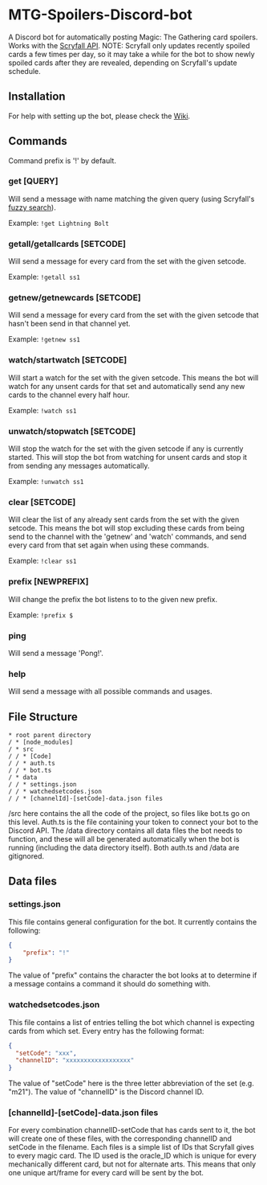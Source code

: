# MTG-Spoilers-Discord-bot
A Discord bot for automatically posting Magic: The Gathering card spoilers. Works with the [Scryfall API](https://scryfall.com/docs/api).
NOTE: Scryfall only updates recently spoiled cards a few times per day, so it may take a while for the bot to show newly spoiled cards after they are revealed, depending on Scryfall's update schedule.

## Installation
For help with setting up the bot, please check the [Wiki](https://github.com/Jozeevis/MTG-Spoilers-Discord-bot/wiki).

## Commands
Command prefix is '!' by default.

### get [QUERY]
Will send a message with name matching the given query (using Scryfall's [fuzzy search](https://scryfall.com/docs/api/cards/named)).

Example: `!get Lightning Bolt`

### getall/getallcards [SETCODE]
Will send a message for every card from the set with the given setcode.

Example: `!getall ss1`

### getnew/getnewcards [SETCODE]
Will send a message for every card from the set with the given setcode that hasn't been send in that channel yet.

Example: `!getnew ss1`

### watch/startwatch [SETCODE]
Will start a watch for the set with the given setcode. This means the bot will watch for any unsent cards for that set and automatically send any new cards to the channel every half hour.

Example: `!watch ss1`

### unwatch/stopwatch [SETCODE]
Will stop the watch for the set with the given setcode if any is currently started. This will stop the bot from watching for unsent cards and stop it from sending any messages automatically.

Example: `!unwatch ss1`

### clear [SETCODE]
Will clear the list of any already sent cards from the set with the given setcode. This means the bot will stop excluding these cards from being send to the channel with the 'getnew' and 'watch' commands, and send every card from that set again when using these commands.

Example: `!clear ss1`

### prefix [NEWPREFIX]
Will change the prefix the bot listens to to the given new prefix.

Example: `!prefix $`

### ping
Will send a message 'Pong!'.

### help
Will send a message with all possible commands and usages.

## File Structure
```
* root parent directory
/ * [node_modules]
/ * src
/ / * [Code]
/ / * auth.ts
/ / * bot.ts
/ * data
/ / * settings.json
/ / * watchedsetcodes.json
/ / * [channelId]-[setCode]-data.json files
```

/src here contains the all the code of the project, so files like bot.ts go on this level. Auth.ts is the file containing your token to connect your bot to the Discord API. The /data directory contains all data files the bot needs to function, and these will all be generated automatically when the bot is running (including the data directory itself). Both auth.ts and /data are gitignored.

## Data files
### settings.json
This file contains general configuration for the bot. It currently contains the following:
```json
{
    "prefix": "!"
}
```
The value of "prefix" contains the character the bot looks at to determine if a message contains a command it should do something with.
### watchedsetcodes.json
This file contains a list of entries telling the bot which channel is expecting cards from which set. Every entry has the following format:
```json
{
  "setCode": "xxx",
  "channelID": "xxxxxxxxxxxxxxxxxx"
}
```
The value of "setCode" here is the three letter abbreviation of the set (e.g. "m21"). The value of "channelID" is the Discord channel ID.
### [channelId]-[setCode]-data.json files
For every combination channelID-setCode that has cards sent to it, the bot will create one of these files, with the corresponding channelID and setCode in the filename. Each files is a simple list of IDs that Scryfall gives to every magic card. The ID used is the oracle_ID which is unique for every mechanically different card, but not for alternate arts. This means that only one unique art/frame for every card will be sent by the bot.
 
